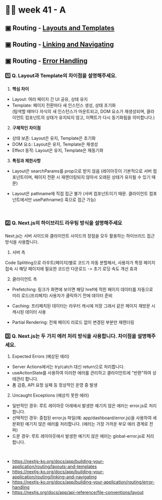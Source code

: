 # 👨‍🏫 week 41 - A

## ▣ Routing - [Layouts and Templates](https://github.com/vercel/next.js/blob/canary/docs/01-app/03-building-your-application/01-routing/03-layouts-and-templates.mdx)

## ▣ Routing - [Linking and Navigating](https://nextjs.org/docs/app/building-your-application/routing/linking-and-navigating)

## ▣ Routing - [Error Handling](https://nextjs.org/docs/app/building-your-application/routing/error-handling)

### 1️⃣ Q. Layout과 Template의 차이점을 설명해주세요.

1. **핵심 차이**

- Layout: 여러 페이지 간 UI 공유, 상태 유지
- Template: 페이지 전환마다 새 인스턴스 생성, 상태 초기화  
  (탐색할 때마다 자식의 새 인스턴스가 마운트되고, DOM 요소가 재생성되며, 클라이언트 컴포넌트의 상태가 유지되지 않고, 이펙트가 다시 동기화됨을 의미합니다.)

2. **구체적인 차이점**

- 상태 보존: Layout은 유지, Template은 초기화
- DOM 요소: Layout은 유지, Template은 재생성
- Effect 동작: Layout은 유지, Template은 재동기화

3. **특징과 제한사항**

- Layout은 searchParams를 prop으로 받지 않음 (레이아웃이 기본적으로 서버 컴포넌트이며, 페이지 전환 시 재렌더링되지 않아서 오래된 상태가 유지될 수 있기 때문)
- Layout은 pathname에 직접 접근 불가 (서버 컴포넌트이기 때문. 클라이언트 컴포넌트에서만 usePathname() 훅으로 접근 가능)

  <br/>

### 2️⃣ Q. Next.js의 하이브리드 라우팅 방식을 설명해주세요

Next.js는 서버 사이드와 클라이언트 사이드의 장점을 모두 활용하는 하이브리드 접근 방식을 사용합니다.

1. 서버 측

Code Splitting으로 라우트(페이지)별로 코드가 자동 분할해서, 사용자가 특정 페이지 접속 시 해당 페이지에 필요한 코드만 다운로드
-> 초기 로딩 속도 개선 효과

2. 클라이언트 측

- Prefetching: 링크가 화면에 보이면 해당 href에 적힌 페이지 데이터를 자동으로 미리 로드(프리페치)
  사용자가 클릭하기 전에 데이터 준비

- Caching: 프리페치된 데이터는 라우터 캐시에 저장
  그래서 같은 페이지 재방문 시 캐시된 데이터 사용

- Partial Rendering: 전체 페이지 리로드 없이 변경된 부분만 재렌더링
  <br/>

### 3️⃣ Q. Next.js는 두 가지 에러 처리 방식을 사용합니다. 차이점을 설명해주세요.

1. Expected Errors (예상된 에러)

- Server Actions에서는 try/catch 대신 return으로 처리합니다.
- useActionState를 사용하여 이러한 에러를 관리하고 클라이언트에 "반환"하여 상태관리 합니다.
- 폼 검증, API 요청 실패 등 정상적인 운영 중 발생

2. Uncaught Exceptions (예상치 못한 에러)

- 일반적인 경우: 루트 레이아웃 아래에서 발생한 예기치 않은 에러는 error.js로 처리합니다.
- 선택적인 경우: 중첩된 error.js 파일(예: app/dashboard/error.js)을 사용하여 세분화된 예기치 않은 에러를 처리합니다. (에러는 가장 가까운 부모 에러 경계로 전파)
- 드문 경우: 루트 레이아웃에서 발생한 예기치 않은 에러는 global-error.js로 처리합니다.

<br/>

- https://nextjs-ko.org/docs/app/building-your-application/routing/layouts-and-templates
- https://nextjs-ko.org/docs/app/building-your-application/routing/linking-and-navigating
- https://nextjs-ko.org/docs/app/building-your-application/routing/error-handling
- https://nextjs.org/docs/app/api-reference/file-conventions/layout
